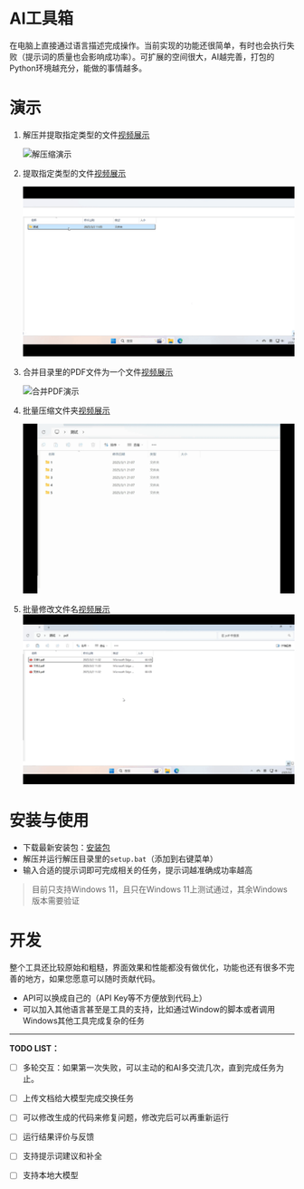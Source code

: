 # AI工具箱

在电脑上直接通过语言描述完成操作。当前实现的功能还很简单，有时也会执行失败（提示词的质量也会影响成功率）。可扩展的空间很大，AI越完善，打包的Python环境越充分，能做的事情越多。

# 演示

1. 解压并提取指定类型的文件[视频展示](assets/unzip.mp4)
   
   <img src="./assets/unzip.gif" alt="解压缩演示" style="width:500px;">

2. 提取指定类型的文件[视频展示](assets/extract.mp4)

   <img src="./assets/extract.gif" alt="提取指定类型的文件演示" style="width:500px;">

3. 合并目录里的PDF文件为一个文件[视频展示](assets/pdf.mp4)

   <img src="./assets/pdf.gif" alt="合并PDF演示" style="width:500px;">

4. 批量压缩文件夹[视频展示](assets/zip.mp4)

   <img src="./assets/zip.gif" alt="批量压缩文件夹演示" style="width:500px;">
   
5. 批量修改文件名[视频展示](assets/rename.mp4)
   <img src="./assets/rename.gif" alt="批量修改文件名演示" style="width:500px;">

# 安装与使用

- 下载最新安装包：[安装包](https://github.com/honeytidy/aitool/releases/latest)
- 解压并运行解压目录里的`setup.bat`（添加到右键菜单）
- 输入合适的提示词即可完成相关的任务，提示词越准确成功率越高

> 目前只支持Windows 11，且只在Windows 11上测试通过，其余Windows版本需要验证

# 开发

整个工具还比较原始和粗糙，界面效果和性能都没有做优化，功能也还有很多不完善的地方，如果您愿意可以随时贡献代码。

- API可以换成自己的（API Key等不方便放到代码上）
- 可以加入其他语言甚至是工具的支持，比如通过Window的脚本或者调用Windows其他工具完成复杂的任务

------

**TODO LIST：**

- [ ] 多轮交互：如果第一次失败，可以主动的和AI多交流几次，直到完成任务为止。
- [ ] 上传文档给大模型完成交换任务
- [ ] 可以修改生成的代码来修复问题，修改完后可以再重新运行
- [ ] 运行结果评价与反馈
- [ ] 支持提示词建议和补全
- [ ] 支持本地大模型

